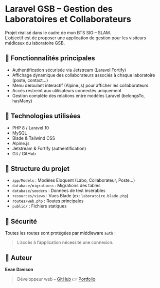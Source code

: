 # Laravel GSB – Gestion des Laboratoires et Collaborateurs

Projet réalisé dans le cadre de mon BTS SIO – SLAM.  
L’objectif est de proposer une application de gestion pour les visiteurs médicaux du laboratoire GSB.

## 🚀 Fonctionnalités principales

- Authentification sécurisée via Jetstream (Laravel Fortify)
- Affichage dynamique des collaborateurs associés à chaque laboratoire (poste, contact…)
- Menu déroulant interactif (Alpine.js) pour afficher les collaborateurs
- Accès restreint aux utilisateurs connectés uniquement
- Gestion complète des relations entre modèles Laravel (belongsTo, hasMany)

## 🧱 Technologies utilisées

- PHP 8 / Laravel 10
- MySQL
- Blade & Tailwind CSS
- Alpine.js
- Jetstream & Fortify (authentification)
- Git / GitHub

## 📂 Structure du projet

- `app/Models` : Modèles Eloquent (Labo, Collaborateur, Poste…)
- `database/migrations` : Migrations des tables
- `database/seeders` : Données de test insérables
- `resources/views` : Vues Blade (ex: `laboratoire.blade.php`)
- `routes/web.php` : Routes principales
- `public/` : Fichiers statiques

## 🔐 Sécurité

Toutes les routes sont protégées par middleware `auth` :  
> L’accès à l’application nécessite une connexion.

## 👤 Auteur

**Evan Davison**  
> Développeur web – [GitHub](https://github.com/davisone)
> 👉 [Portfolio](https://evandavison.fr)
